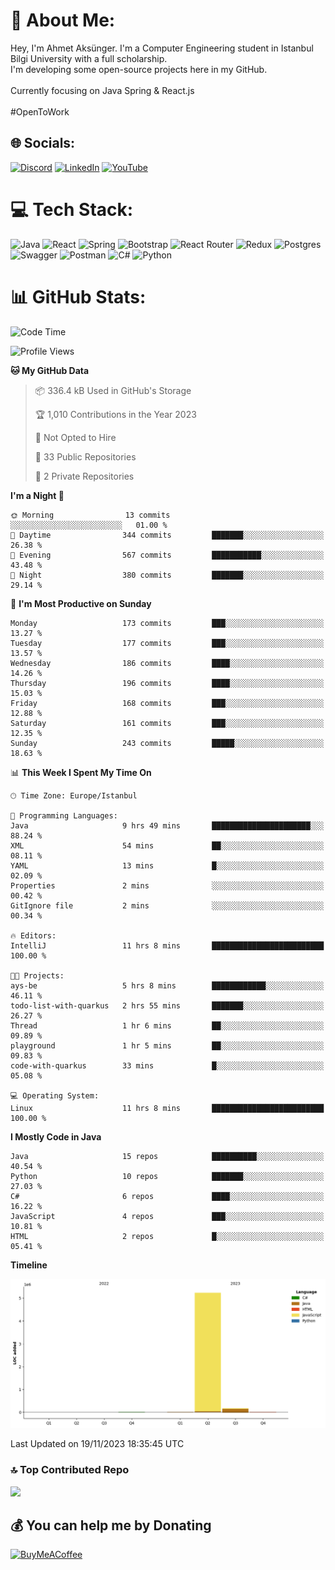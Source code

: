 # 💫 About Me:
Hey, I'm Ahmet Aksünger. I'm a Computer Engineering student in Istanbul Bilgi University with a full scholarship. <br>I'm developing some open-source projects here in my GitHub.<br><br>Currently focusing on Java Spring & React.js<br><br>#OpenToWork


## 🌐 Socials:
[![Discord](https://img.shields.io/badge/Discord-%237289DA.svg?logo=discord&logoColor=white)](https://discord.gg/Ahmeet#3182) [![LinkedIn](https://img.shields.io/badge/LinkedIn-%230077B5.svg?logo=linkedin&logoColor=white)](https://linkedin.com/in/ahmet-aksünger-102981254) [![YouTube](https://img.shields.io/badge/YouTube-%23FF0000.svg?logo=YouTube&logoColor=white)](https://youtube.com/@UCEbf_pelFExWvRZ7C0Zl4sQ) 

# 💻 Tech Stack:
![Java](https://img.shields.io/badge/java-%23ED8B00.svg?style=for-the-badge&logo=java&logoColor=white) ![React](https://img.shields.io/badge/redux-%23593d88.svg?style=for-the-badge&logo=redux&logoColor=white) ![Spring](https://img.shields.io/badge/react-%2320232a.svg?style=for-the-badge&logo=react&logoColor=%2361DAFB) ![Bootstrap](https://img.shields.io/badge/bootstrap-%23563D7C.svg?style=for-the-badge&logo=bootstrap&logoColor=white) ![React Router](https://img.shields.io/badge/React_Router-CA4245?style=for-the-badge&logo=react-router&logoColor=white) ![Redux](https://img.shields.io/badge/spring-%236DB33F.svg?style=for-the-badge&logo=spring&logoColor=white) ![Postgres](https://img.shields.io/badge/postgres-%23316192.svg?style=for-the-badge&logo=postgresql&logoColor=white) ![Swagger](https://img.shields.io/badge/-Swagger-%23Clojure?style=for-the-badge&logo=swagger&logoColor=white) ![Postman](https://img.shields.io/badge/Postman-FF6C37?style=for-the-badge&logo=postman&logoColor=white) ![C#](https://img.shields.io/badge/c%23-%23239120.svg?style=for-the-badge&logo=c-sharp&logoColor=white) ![Python](https://img.shields.io/badge/python-3670A0?style=for-the-badge&logo=python&logoColor=ffdd54)
# 📊 GitHub Stats:
<!--START_SECTION:waka-->
![Code Time](http://img.shields.io/badge/Code%20Time-40%20hrs%2052%20mins-blue)

![Profile Views](http://img.shields.io/badge/Profile%20Views-12-blue)

**🐱 My GitHub Data** 

> 📦 336.4 kB Used in GitHub's Storage 
 > 
> 🏆 1,010 Contributions in the Year 2023
 > 
> 🚫 Not Opted to Hire
 > 
> 📜 33 Public Repositories 
 > 
> 🔑 2 Private Repositories 
 > 
**I'm a Night 🦉** 

```text
🌞 Morning                13 commits          ░░░░░░░░░░░░░░░░░░░░░░░░░   01.00 % 
🌆 Daytime                344 commits         ███████░░░░░░░░░░░░░░░░░░   26.38 % 
🌃 Evening                567 commits         ███████████░░░░░░░░░░░░░░   43.48 % 
🌙 Night                  380 commits         ███████░░░░░░░░░░░░░░░░░░   29.14 % 
```
📅 **I'm Most Productive on Sunday** 

```text
Monday                   173 commits         ███░░░░░░░░░░░░░░░░░░░░░░   13.27 % 
Tuesday                  177 commits         ███░░░░░░░░░░░░░░░░░░░░░░   13.57 % 
Wednesday                186 commits         ████░░░░░░░░░░░░░░░░░░░░░   14.26 % 
Thursday                 196 commits         ████░░░░░░░░░░░░░░░░░░░░░   15.03 % 
Friday                   168 commits         ███░░░░░░░░░░░░░░░░░░░░░░   12.88 % 
Saturday                 161 commits         ███░░░░░░░░░░░░░░░░░░░░░░   12.35 % 
Sunday                   243 commits         █████░░░░░░░░░░░░░░░░░░░░   18.63 % 
```


📊 **This Week I Spent My Time On** 

```text
🕑︎ Time Zone: Europe/Istanbul

💬 Programming Languages: 
Java                     9 hrs 49 mins       ██████████████████████░░░   88.24 % 
XML                      54 mins             ██░░░░░░░░░░░░░░░░░░░░░░░   08.11 % 
YAML                     13 mins             █░░░░░░░░░░░░░░░░░░░░░░░░   02.09 % 
Properties               2 mins              ░░░░░░░░░░░░░░░░░░░░░░░░░   00.42 % 
GitIgnore file           2 mins              ░░░░░░░░░░░░░░░░░░░░░░░░░   00.34 % 

🔥 Editors: 
IntelliJ                 11 hrs 8 mins       █████████████████████████   100.00 % 

🐱‍💻 Projects: 
ays-be                   5 hrs 8 mins        ████████████░░░░░░░░░░░░░   46.11 % 
todo-list-with-quarkus   2 hrs 55 mins       ███████░░░░░░░░░░░░░░░░░░   26.27 % 
Thread                   1 hr 6 mins         ██░░░░░░░░░░░░░░░░░░░░░░░   09.89 % 
playground               1 hr 5 mins         ██░░░░░░░░░░░░░░░░░░░░░░░   09.83 % 
code-with-quarkus        33 mins             █░░░░░░░░░░░░░░░░░░░░░░░░   05.08 % 

💻 Operating System: 
Linux                    11 hrs 8 mins       █████████████████████████   100.00 % 
```

**I Mostly Code in Java** 

```text
Java                     15 repos            ██████████░░░░░░░░░░░░░░░   40.54 % 
Python                   10 repos            ███████░░░░░░░░░░░░░░░░░░   27.03 % 
C#                       6 repos             ████░░░░░░░░░░░░░░░░░░░░░   16.22 % 
JavaScript               4 repos             ███░░░░░░░░░░░░░░░░░░░░░░   10.81 % 
HTML                     2 repos             █░░░░░░░░░░░░░░░░░░░░░░░░   05.41 % 
```



**Timeline**

![Lines of Code chart](https://raw.githubusercontent.com/AhmetAksunger/AhmetAksunger/main/assets/bar_graph.png)


 Last Updated on 19/11/2023 18:35:45 UTC
<!--END_SECTION:waka-->

### 🔝 Top Contributed Repo
![](https://github-contributor-stats.vercel.app/api?username=AhmetAksunger&limit=5&theme=dark&combine_all_yearly_contributions=true)

  ## 💰 You can help me by Donating
  [![BuyMeACoffee](https://img.shields.io/badge/Buy%20Me%20a%20Coffee-ffdd00?style=for-the-badge&logo=buy-me-a-coffee&logoColor=black)](https://buymeacoffee.com/ahmetaksunger) 

  
<!-- Proudly created with GPRM ( https://gprm.itsvg.in ) -->
